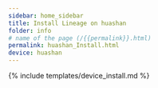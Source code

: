 ```yaml
---
sidebar: home_sidebar
title: Install Lineage on huashan
folder: info
# name of the page (/{{permalink}}.html)
permalink: huashan_Install.html
device: huashan
---
```

{% include templates/device_install.md %}
